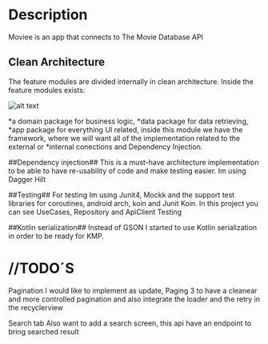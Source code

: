  # Description #
Moviee is an app that connects to The Movie Database API 

## Clean Architecture ##
The feature modules are divided internally in clean architecture. Inside the feature modules exists:

![alt text](https://erikjhordan-rey.github.io/images/2016/1/clean_archi.png)

*a domain package for business logic,
*data package for data retrieving,
*app package for everything UI related, inside this module we have the framework, where we will want all of the implementation related to the external or *internal conections and Dependency Injection.


##Dependency injection##
This is a must-have architecture implementation to be able to have re-usability of code and make testing easier. Im using Dagger Hilt


##Testing##
For testing Im using Junit4, Mockk and the support test libraries for coroutines, android arch, koin and Junit Koin. In this project you can see UseCases, Repository and ApiClient Testing


##Kotlin serialization##
Instead of GSON I started to use Kotlin serialization in order to be ready for KMP.

# //TODO´S #

Pagination
I would like to implement as update, Paging 3 to have a cleanear and more controlled pagination and also integrate the loader and the retry in the recyclerview

Search tab
Also want to add a search screen, this api have an endpoint to bring searched result
